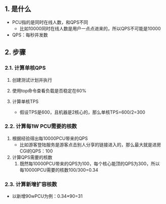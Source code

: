 ## 1. 是什么
- PCU指的是同时在线人数，和QPS不同
    - 比如10000同时在线人数是用户一点点进来的，所以QPS不可能是10000
- QPS：每秒并发数

## 2. 步骤

### 2.1. 计算单核QPS
1. 创建测试计划并执行
2. 使用top命令查看负载是否稳定在60%
3. 计算单核TPS

    - 假设TPS是600，且机器是2核心的，那么单核TPS=600/2=300
### 2.2. 计算每1W PCU需要的核数
1. 根据经验得出每10000PCU带来的QPS
    - 比如游客登陆服务是游客点击别人分享的链接进入的，那么最大就是进房CGI的QPS：100
2. 计算QPS需要的核数
    1. 既然每10000PCU带来的QPS为100，每个核心能顶的QPS为300，所以每10000PCU需要的核数100/300=0.34

### 2.3. 计算新增扩容核数
- 以新增90wPCU为例：0.34*90=31
